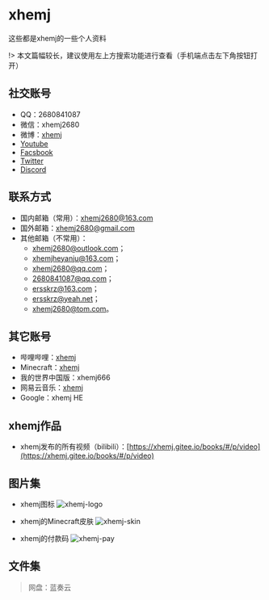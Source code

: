 # xhemj
这些都是xhemj的一些个人资料

!> 本文篇幅较长，建议使用左上方搜索功能进行查看（手机端点击左下角按钮打开）

## 社交账号
- QQ：<a href="javascript:;
"><div onclick="window.open('https://cli.im/api/qrcode/code?text=http://qm.qq.com/cgi-bin/qm/qr?k=hjE7jI02YtA2PkCO0Du6xBg8xrF48zNy&mhid=5BDGX1zrnMshMHcnKNxSPak','QQ：2680841087','height=800,width=470,top=0,right=0,toolbar=no,menubar=no,scrollbars=no,resizable=no,location=no,status=no')" style="text-align: center;display: inline-block">2680841087</div></a>
- 微信：<a href="javascript:;
"><div onclick="window.open('https://cli.im/api/qrcode/code?text=https://u.wechat.com/EO6xihgmRUz_y4lEDw-S43M&mhid=50bDXwzmks4hMHcnKNxSP60','微信：xhemj2680','height=800,width=470,top=0,right=0,toolbar=no,menubar=no,scrollbars=no,resizable=no,location=no,status=no')" style="text-align: center;display: inline-block">xhemj2680</div></a>
- 微博：[xhemj](https://weibo.com/xhemj)
- [Youtube]()
- [Facsbook]()
- [Twitter]()
- [Discord]()

## 联系方式
- 国内邮箱（常用）：[xhemj2680@163.com](mailto:xhemj2680@163.com)
- 国外邮箱：[xhemj2680@gmail.com](mailto:xhemj2680@gmil.com)
- 其他邮箱（不常用）：
	- xhemj2680@outlook.com；
	- xhemjheyanju@163.com；
	- xhemj2680@qq.com；
	- 2680841087@qq.com；
	- ersskrz@163.com；
	- ersskrz@yeah.net；
	- xhemj2680@tom.com。

## 其它账号
- 哔哩哔哩：[xhemj](https://space.bilibili.com/226208916/)
- Minecraft：[xhemj](https://zh-cn.namemc.com/profile/xhemj.1)
- 我的世界中国版：xhemj666
- 网易云音乐：[xhemj](https://music.163.com/#/user/home?id=298775423)
- Google：xhemj HE
## xhemj作品
- xhemj发布的所有视频（bilibili）：[https://xhemj.gitee.io/books/#/p/video](https://xhemj.gitee.io/books/#/p/video)


## 图片集
- xhemj图标
![xhemj-logo](/img/xhemj-logo.png)

- xhemj的Minecraft皮肤
![xhemj-skin](/img/xhemj-skin.png)

- xhemj的付款码
![xhemj-pay](/img/xhemj-pay.png)

## 文件集

> 网盘：蓝奏云